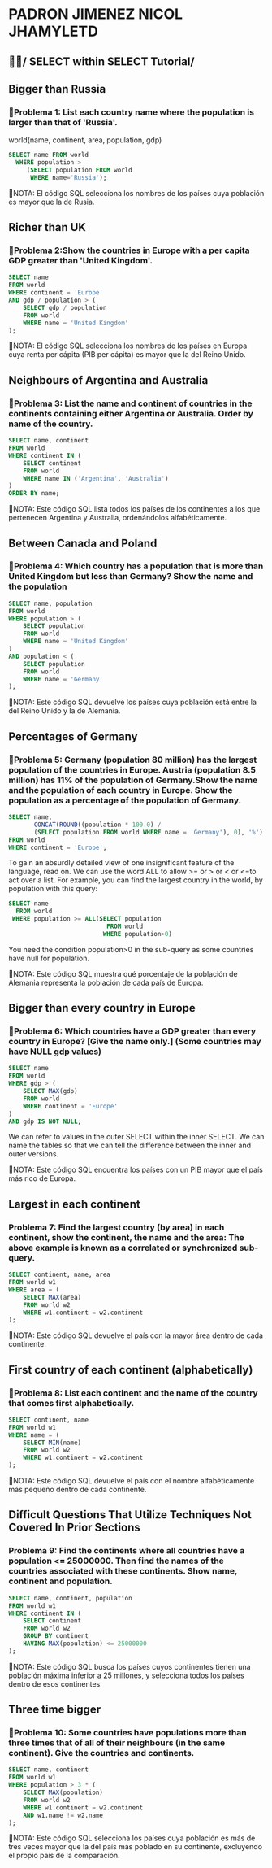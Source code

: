 # PADRON JIMENEZ NICOL JHAMYLETD 

## 📍​📍​/ SELECT within SELECT Tutorial/

## Bigger than Russia
### 📌​Problema 1: List each country name where the population is larger than that of 'Russia'. 
world(name, continent, area, population, gdp)
```sql
SELECT name FROM world
  WHERE population >
     (SELECT population FROM world
      WHERE name='Russia');
```
📍​NOTA: El código SQL selecciona los nombres de los países cuya población es mayor que la de Rusia.

## Richer than UK
### 📌​Problema 2:Show the countries in Europe with a per capita GDP greater than 'United Kingdom'.
```sql
SELECT name
FROM world
WHERE continent = 'Europe'
AND gdp / population > (
    SELECT gdp / population
    FROM world
    WHERE name = 'United Kingdom'
);
```
📍​NOTA: El código SQL selecciona los nombres de los países en Europa cuya renta per cápita (PIB per cápita) es mayor que la del Reino Unido.

## Neighbours of Argentina and Australia
### 📌​Problema 3: List the name and continent of countries in the continents containing either Argentina or Australia. Order by name of the country.
```sql
SELECT name, continent
FROM world
WHERE continent IN (
    SELECT continent
    FROM world
    WHERE name IN ('Argentina', 'Australia')
)
ORDER BY name;
```
📍​NOTA: Este código SQL lista todos los países de los continentes a los que pertenecen Argentina y Australia, ordenándolos alfabéticamente.

## Between Canada and Poland
### 📌​Problema 4: Which country has a population that is more than United Kingdom but less than Germany? Show the name and the population
```sql
SELECT name, population
FROM world
WHERE population > (
    SELECT population 
    FROM world 
    WHERE name = 'United Kingdom'
) 
AND population < (
    SELECT population 
    FROM world 
    WHERE name = 'Germany'
);
```
📍​NOTA: Este código SQL devuelve los países cuya población está entre la del Reino Unido y la de Alemania.

## Percentages of Germany
### 📌​Problema 5: Germany (population 80 million) has the largest population of the countries in Europe. Austria (population 8.5 million) has 11% of the population of Germany.Show the name and the population of each country in Europe. Show the population as a percentage of the population of Germany.
```sql
SELECT name, 
       CONCAT(ROUND((population * 100.0) / 
       (SELECT population FROM world WHERE name = 'Germany'), 0), '%') AS percentage
FROM world
WHERE continent = 'Europe';
```
To gain an absurdly detailed view of one insignificant feature of the language, read on.
We can use the word ALL to allow >= or > or < or <=to act over a list. 
For example, you can find the largest country in the world, by population with this query:
```sql
SELECT name
  FROM world
 WHERE population >= ALL(SELECT population
                           FROM world
                          WHERE population>0)
```
You need the condition population>0 in the sub-query as some countries have null for population.

📍​NOTA: Este código SQL muestra qué porcentaje de la población de Alemania representa la población de cada país de Europa.

## Bigger than every country in Europe
### 📌​Problema 6: Which countries have a GDP greater than every country in Europe? [Give the name only.] (Some countries may have NULL gdp values)
```sql
SELECT name
FROM world
WHERE gdp > (
    SELECT MAX(gdp) 
    FROM world 
    WHERE continent = 'Europe'
)
AND gdp IS NOT NULL;
```
We can refer to values in the outer SELECT within the inner SELECT. We can name the tables so that we can tell the difference between the inner and outer versions.

📍​NOTA: Este código SQL encuentra los países con un PIB mayor que el país más rico de Europa.

## Largest in each continent
### Problema 7: Find the largest country (by area) in each continent, show the continent, the name and the area: The above example is known as a correlated or synchronized sub-query.
```sql
SELECT continent, name, area
FROM world w1
WHERE area = (
    SELECT MAX(area) 
    FROM world w2 
    WHERE w1.continent = w2.continent
);
```
📍​NOTA:  Este código SQL devuelve el país con la mayor área dentro de cada continente.

## First country of each continent (alphabetically)
### 📌​Problema 8: List each continent and the name of the country that comes first alphabetically.
```sql
SELECT continent, name
FROM world w1
WHERE name = (
    SELECT MIN(name)
    FROM world w2
    WHERE w1.continent = w2.continent
);
```
📍​NOTA:  Este código SQL devuelve el país con el nombre alfabéticamente más pequeño dentro de cada continente.

## Difficult Questions That Utilize Techniques Not Covered In Prior Sections
### Problema 9: Find the continents where all countries have a population <= 25000000. Then find the names of the countries associated with these continents. Show name, continent and population.
```sql
SELECT name, continent, population
FROM world w1
WHERE continent IN (
    SELECT continent
    FROM world w2
    GROUP BY continent
    HAVING MAX(population) <= 25000000
);
```
📍​NOTA:  Este código SQL busca los países cuyos continentes tienen una población máxima inferior a 25 millones, y selecciona todos los países dentro de esos continentes.

## Three time bigger
### 📌​Problema 10: Some countries have populations more than three times that of all of their neighbours (in the same continent). Give the countries and continents.
```sql
SELECT name, continent
FROM world w1
WHERE population > 3 * (
    SELECT MAX(population)
    FROM world w2
    WHERE w1.continent = w2.continent
    AND w1.name != w2.name
);
```
📍​NOTA: Este código SQL selecciona los países cuya población es más de tres veces mayor que la del país más poblado en su continente, excluyendo el propio país de la comparación.
